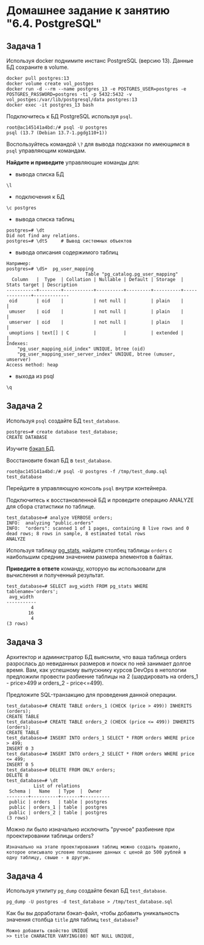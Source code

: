 # Домашнее задание к занятию "6.4. PostgreSQL"

## Задача 1

Используя docker поднимите инстанс PostgreSQL (версию 13). Данные БД сохраните в volume.
```commandline
docker pull postgres:13
docker volume create vol_postges
docker run -d --rm --name postgres_13 -e POSTGRES_USER=postgres -e POSTGRES_PASSWORD=postgres -ti -p 5432:5432 -v vol_postges:/var/lib/postgresql/data postgres:13
docker exec -it postgres_13 bash
```
Подключитесь к БД PostgreSQL используя `psql`.
```commandline
root@ac145141a4bd:/# psql -U postgres
psql (13.7 (Debian 13.7-1.pgdg110+1))
```
Воспользуйтесь командой `\?` для вывода подсказки по имеющимся в `psql` управляющим командам.

**Найдите и приведите** управляющие команды для:
- вывода списка БД
```commandline
\l
```
- подключения к БД
```commandline
\c postgres
```
- вывода списка таблиц
```commandline
postgres=# \dt
Did not find any relations.
postgres=# \dtS     # Вывод системных объектов
```
- вывода описания содержимого таблиц
```commandline
Например:
postgres=# \dS+  pg_user_mapping
                             Table "pg_catalog.pg_user_mapping"
  Column   |  Type  | Collation | Nullable | Default | Storage  | Stats target | Description
-----------+--------+-----------+----------+---------+----------+--------------+-------------
 oid       | oid    |           | not null |         | plain    |              |
 umuser    | oid    |           | not null |         | plain    |              |
 umserver  | oid    |           | not null |         | plain    |              |
 umoptions | text[] | C         |          |         | extended |              |
Indexes:
    "pg_user_mapping_oid_index" UNIQUE, btree (oid)
    "pg_user_mapping_user_server_index" UNIQUE, btree (umuser, umserver)
Access method: heap
```
- выхода из psql
```commandline
\q
```
## Задача 2

Используя `psql` создайте БД `test_database`.
```commandline
postgres=# create database test_database;
CREATE DATABASE
```
Изучите [бэкап БД](https://github.com/netology-code/virt-homeworks/tree/master/06-db-04-postgresql/test_data).

Восстановите бэкап БД в `test_database`.
```commandline
root@ac145141a4bd:/# psql -U postgres -f /tmp/test_dump.sql  test_database
```
Перейдите в управляющую консоль `psql` внутри контейнера.

Подключитесь к восстановленной БД и проведите операцию ANALYZE для сбора статистики по таблице.
```commandline
test_database=# analyze VERBOSE orders;
INFO:  analyzing "public.orders"
INFO:  "orders": scanned 1 of 1 pages, containing 8 live rows and 0 dead rows; 8 rows in sample, 8 estimated total rows
ANALYZE
```
Используя таблицу [pg_stats](https://postgrespro.ru/docs/postgresql/12/view-pg-stats), найдите столбец таблицы `orders` 
с наибольшим средним значением размера элементов в байтах.

**Приведите в ответе** команду, которую вы использовали для вычисления и полученный результат.
```commandline
test_database=# SELECT avg_width FROM pg_stats WHERE tablename='orders';
 avg_width 
-----------
         4
        16
         4
(3 rows)
```
## Задача 3

Архитектор и администратор БД выяснили, что ваша таблица orders разрослась до невиданных размеров и
поиск по ней занимает долгое время. Вам, как успешному выпускнику курсов DevOps в нетологии предложили
провести разбиение таблицы на 2 (шардировать на orders_1 - price>499 и orders_2 - price<=499).

Предложите SQL-транзакцию для проведения данной операции.
```commandline
test_database=# CREATE TABLE orders_1 (CHECK (price > 499)) INHERITS (orders);
CREATE TABLE
test_database=# CREATE TABLE orders_2 (CHECK (price <= 499)) INHERITS (orders);
CREATE TABLE
test_database=# INSERT INTO orders_1 SELECT * FROM orders WHERE price > 499;
INSERT 0 3
test_database=# INSERT INTO orders_2 SELECT * FROM orders WHERE price <= 499;
INSERT 0 5
test_database=# DELETE FROM ONLY orders;
DELETE 8
test_database=# \dt
          List of relations
 Schema |   Name   | Type  |  Owner
--------+----------+-------+----------
 public | orders   | table | postgres
 public | orders_1 | table | postgres
 public | orders_2 | table | postgres
(3 rows)
```
Можно ли было изначально исключить "ручное" разбиение при проектировании таблицы orders?
```commandline
Изначально на этапе проектирования таблиц можно создать правило, 
которое описывало условие попадание данных с ценой до 500 рублей в одну таблицу, свыше - в другую.
```
## Задача 4

Используя утилиту `pg_dump` создайте бекап БД `test_database`.
```commandline
pg_dump -U postgres -d test_database > /tmp/test_database.sql
```
Как бы вы доработали бэкап-файл, чтобы добавить уникальность значения столбца `title` для таблиц `test_database`?
```commandline
Можно добавить свойство UNIQUE
>> title CHARACTER VARYING(80) NOT NULL UNIQUE,
```